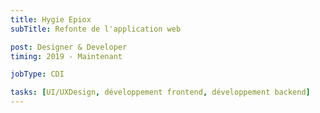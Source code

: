 ```yaml
---
title: Hygie Epiox
subTitle: Refonte de l'application web

post: Designer & Developer
timing: 2019 - Maintenant

jobType: CDI

tasks: [UI/UXDesign, développement frontend, développement backend]
---
```

